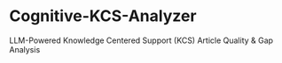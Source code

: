 # Cognitive-KCS-Analyzer
LLM-Powered Knowledge Centered Support (KCS) Article Quality &amp; Gap Analysis
